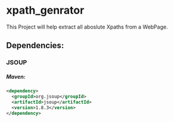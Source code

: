 # xpath_genrator
This Project will help extract all aboslute Xpaths from a WebPage.

## Dependencies:
  ### JSOUP
  
  ##### Maven:
  ```xml
  <dependency>
    <groupId>org.jsoup</groupId>
    <artifactId>jsoup</artifactId>
    <version>1.8.3</version>
  </dependency>
  ```
  
